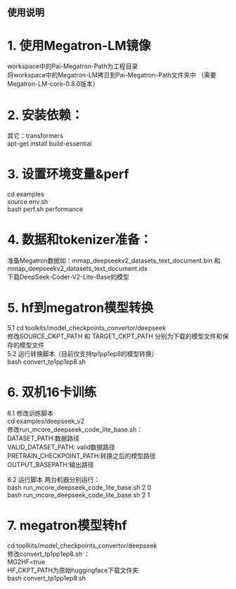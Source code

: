 ## 使用说明

# 1. 使用Megatron-LM镜像
workspace中的Pai-Megatron-Path为工程目录  
将workspace中的Megatron-LM拷贝到Pai-Megatron-Path文件夹中  （需要Megatron-LM-core-0.8.0版本）

# 2. 安装依赖：
其它：transformers  
apt-get install build-essential

# 3. 设置环境变量&perf
cd examples  
source env.sh  
bash perf.sh performance

# 4. 数据和tokenizer准备：
准备Megatron数据如：mmap_deepseekv2_datasets_text_document.bin 和mmap_deepseekv2_datasets_text_document.idx   
下载DeepSeek-Coder-V2-Lite-Base的模型  


# 5. hf到megatron模型转换
5.1 cd toolkits/model_checkpoints_convertor/deepseek  
修改SOURCE_CKPT_PATH 和 TARGET_CKPT_PATH 分别为下载的模型文件和保存的模型文件  
5.2 运行转换脚本（目前仅支持tp1pp1ep8的模型转换）  
bash convert_tp1pp1ep8.sh      

# 6. 双机16卡训练
6.1 修改训练脚本  
cd examples/deepseek_v2   
修改run_mcore_deepseek_code_lite_base.sh：    
DATASET_PATH:数据路径   
VALID_DATASET_PATH: valid数据路径    
PRETRAIN_CHECKPOINT_PATH:转换之后的模型路径   
OUTPUT_BASEPATH:输出路径   
   

6.2 运行脚本 
两台机器分别运行：    
bash run_mcore_deepseek_code_lite_base.sh 2 0 <master node ip>   
bash run_mcore_deepseek_code_lite_base.sh 2 1 <master node ip>    



# 7. megatron模型转hf   
cd toolkits/model_checkpoints_convertor/deepseek  
修改convert_tp1pp1ep8.sh  ：   
MG2HF=true   
HF_CKPT_PATH为原始huggingface下载文件夹   
bash convert_tp1pp1ep8.sh 
